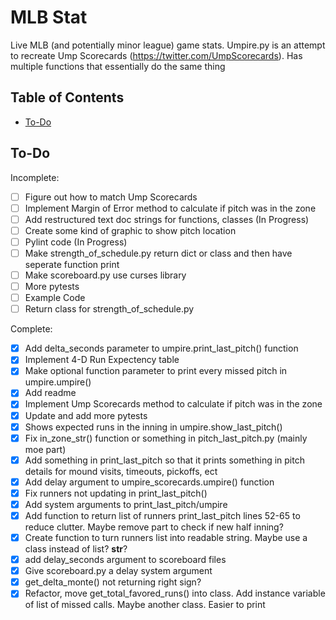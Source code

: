 # MLB Stat

Live MLB (and potentially minor league) game stats.
Umpire.py is an attempt to recreate Ump Scorecards (https://twitter.com/UmpScorecards). Has multiple functions that essentially do the same thing

## Table of Contents

- [To-Do](#to-do)

## To-Do

Incomplete:
- [ ] Figure out how to match Ump Scorecards
- [ ] Implement Margin of Error method to calculate if pitch was in the zone
- [ ] Add restructured text doc strings for functions, classes (In Progress)
- [ ] Create some kind of graphic to show pitch location
- [ ] Pylint code (In Progress)
- [ ] Make strength_of_schedule.py return dict or class and then have seperate function print
- [ ] Make scoreboard.py use curses library
- [ ] More pytests
- [ ] Example Code
- [ ] Return class for strength_of_schedule.py

Complete:
- [X] Add delta_seconds parameter to umpire.print_last_pitch() function
- [X] Implement 4-D Run Expectency table
- [X] Make optional function parameter to print every missed pitch in umpire.umpire()
- [X] Add readme
- [X] Implement Ump Scorecards method to calculate if pitch was in the zone
- [X] Update and add more pytests
- [X] Shows expected runs in the inning in umpire.show_last_pitch()
- [X] Fix in_zone_str() function or something in pitch_last_pitch.py (mainly moe part)
- [X] Add something in print_last_pitch so that it prints something in pitch details for mound visits, timeouts, pickoffs, ect
- [X] Add delay argument to umpire_scorecards.umpire() function
- [X] Fix runners not updating in print_last_pitch()
- [X] Add system arguments to print_last_pitch/umpire
- [X] Add function to return list of runners print_last_pitch lines 52-65 to reduce clutter. Maybe remove part to check if new half inning?
- [X] Create function to turn runners list into readable string. Maybe use a class instead of list? __str__?
- [X] add delay_seconds argument to scoreboard files
- [X] Give scoreboard.py a delay system argument
- [X] get_delta_monte() not returning right sign?
- [X] Refactor, move get_total_favored_runs() into class. Add instance variable of list of missed calls. Maybe another class. Easier to print